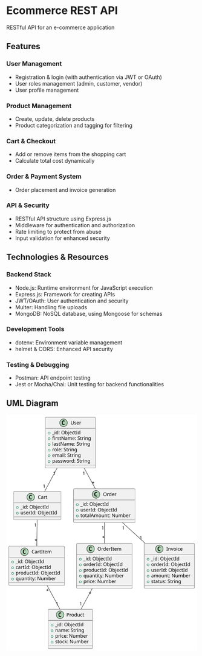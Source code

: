 # Ecommerce REST API

RESTful API for an e-commerce application

## Features

### User Management
- Registration & login (with authentication via JWT or OAuth)
- User roles management (admin, customer, vendor)
- User profile management

### Product Management
- Create, update, delete products
- Product categorization and tagging for filtering

### Cart & Checkout
- Add or remove items from the shopping cart
- Calculate total cost dynamically

### Order & Payment System
- Order placement and invoice generation

### API & Security
- RESTful API structure using Express.js
- Middleware for authentication and authorization
- Rate limiting to protect from abuse
- Input validation for enhanced security

## Technologies & Resources

### Backend Stack
- Node.js: Runtime environment for JavaScript execution
- Express.js: Framework for creating APIs
- JWT/OAuth: User authentication and security
- Multer: Handling file uploads
- MongoDB: NoSQL database, using Mongoose for schemas

### Development Tools
- dotenv: Environment variable management
- helmet & CORS: Enhanced API security

### Testing & Debugging
- Postman: API endpoint testing
- Jest or Mocha/Chai: Unit testing for backend functionalities

## UML Diagram
![UML Diagram](UML.svg)
